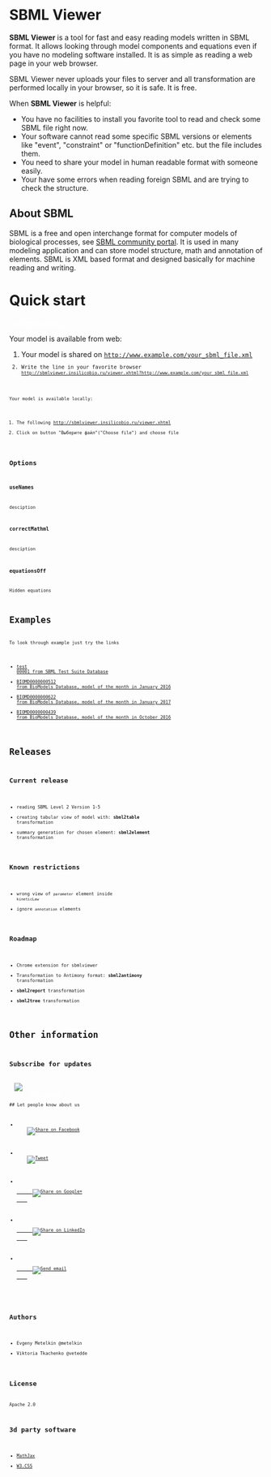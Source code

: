 <script>
var dist = "dist/170418 online_0.2.0_beta/";
</script>
<div style="display:none;">
<div id="fb-root"></div>
<script>(function(d, s, id) {
  var js, fjs = d.getElementsByTagName(s)[0];
  if (d.getElementById(id)) return;
  js = d.createElement(s); js.id = id;
  js.src = "//connect.facebook.net/ru_RU/sdk.js#xfbml=1&version=v2.8";
  fjs.parentNode.insertBefore(js, fjs);
}(document, 'script', 'facebook-jssdk'));</script>

<div class="fb-share-button" data-href="http://sbmlviewer.insilicobio.ru/" data-layout="button_count" data-size="large" data-mobile-iframe="false"><a class="fb-xfbml-parse-ignore" target="_blank" href="https://www.facebook.com/sharer/sharer.php?u=http%3A%2F%2Fsbmlviewer.insilicobio.ru%2F&amp;src=sdkpreparse">Share</a></div>

<a href="https://twitter.com/share" class="twitter-share-button" data-size="large" data-show-count="false">Tweet</a><script async src="http://platform.twitter.com/widgets.js" charset="utf-8"></script>

<div class="g-plus" data-action="share" data-annotation="bubble"></div><script src="https://apis.google.com/js/platform.js" async defer></script>

<div class="share42init"></div>
<script type="text/javascript" src="/js/share42.js"></script>
<script type="text/javascript" src="http://sbmlviewer.insilicobio.ru/assets/js/script.js"></script>

</div>

# SBML Viewer
**SBML Viewer** is a tool for fast and easy reading models written in SBML format. It allows looking through model components and equations even if you have no modeling software installed. It is as simple as reading a web page in your web browser.

SBML Viewer never uploads your files to server and all transformation are performed locally in your browser, so it is safe. It is free. 

When **SBML Viewer** is helpful:

* You have no facilities to install you favorite tool to read and check some SBML file right now.
* Your software cannot read some specific SBML versions or elements like "event", "constraint" or "functionDefinition" etc. but the file includes them.
* You need to share your model in human readable format with someone easily.
* Your have some errors when reading foreign SBML and are trying to check the structure.

## About SBML
SBML is a free and open interchange format for computer models of biological processes, see [SBML community portal](http://sbml.org/). It is used in many modeling application and can store model structure, math and annotation of elements. SBML is XML based format and designed basically for machine reading and writing.

# Quick start 

<div class="w3-btn w3-card-2 w3-green w3-circle"><a href="" id="tryDemoLink" style="color:white">Try demo online</a></div>

Your model is available from web:

1. Your model is shared on <code>http://www.example.com/your_sbml_file.xml<code>
2. Write the line in your favorite browser <code>http://sbmlviewer.insilicobio.ru/viewer.xhtml?http://www.example.com/your_sbml_file.xml<code>

Your model is available locally:
1. The following http://sbmlviewer.insilicobio.ru/viewer.xhtml
1. Click on button "Выберите файл"("Choose file") and choose file

## Options
### useNames
desciption
### correctMathml
desciption
### equationsOff
Hidden equations








# Examples
To look through example just try the links
* [test 00001 from SBML Test Suite Database](http://sbmlviewer.insilicobio.ru/viewer.xhtml?http://sbmlviewer.insilicobio.ru/cases/00001-sbml-l2v5.xml)
* [BIOMD0000000512 from BioModels Database, model of the month in January 2016](http://sbmlviewer.insilicobio.ru/viewer.xhtml?http://sbmlviewer.insilicobio.ru/cases/BIOMD0000000512.xml)
* [BIOMD0000000622 from BioModels Database, model of the month in January 2017](http://sbmlviewer.insilicobio.ru/viewer.xhtml?http://sbmlviewer.insilicobio.ru/cases/BIOMD0000000622.xml)
* [BIOMD0000000439 from BioModels Database, model of the month in October 2016](http://sbmlviewer.insilicobio.ru/viewer.xhtml?http://sbmlviewer.insilicobio.ru/cases/BIOMD0000000439.xml)

# Releases

## Current release

- reading SBML Level 2 Version 1-5
- creating tabular view of model with: **sbml2table** transformation
- summary generation for chosen element: **sbml2element** transformation

## Known restrictions
- wrong view of <code>parameter</code> element inside <code>kineticLaw</code>
- ignore <code>annotation</code> elements

## Roadmap

- Chrome extension for sbmlviewer
- Transformation to Antimony format: **sbml2antimony** transformation
- **sbml2report** transformation
- **sbml2tree** transformation

# Other information

## Subscribe for updates
<div class="w3-button w3-large w3-round w3-green" style="color:white">
  <img src="http://sbmlviewer.insilicobio.ru/assets/img/subscrip.png">
<a style="color:white; margin-left: 40px" href="http://eepurl.com/cxCiu5">Subscription</a>
</div>
## Let people know about us
<ul class="share-buttons">
  <li>
    <a href="https://www.facebook.com/sharer/sharer.php?u=http://sbmlviewer.insilicobio.ru" title="Share on Facebook" target="_blank"><img alt="Share on Facebook" src="http://sbmlviewer.insilicobio.ru/assets/img/social/Facebook.svg"></a>
  </li>
  <li>
    <a href="https://twitter.com/intent/tweet?ref_src=twsrc%5Etfw&text=The collection of transformation from SBML files into human readable formats&url=http://sbmlviewer.insilicobio.ru" target="_blank" title="Tweet"><img alt="Tweet" src="http://sbmlviewer.insilicobio.ru/assets/img/social/Twitter.svg"></a>
  </li>
  <li>
    <a href="https://plus.google.com/share?url=http://sbmlviewer.insilicobio.ru" target="_blank" title="Share on Google+">
      <img alt="Share on Google+" src="http://sbmlviewer.insilicobio.ru/assets/img/social/Google+.svg">
    </a>
  </li>
  <li>
    <a href="http://www.linkedin.com/shareArticle?mini=true&url=http://sbmlviewer.insilicobio.ru&title=SbmlViewer&summary=The collection of transformation from SBML files into human readable formats&source=http://sbmlviewer.insilicobio.ru" target="_blank" title="Share on LinkedIn">
      <img alt="Share on LinkedIn" src="http://sbmlviewer.insilicobio.ru/assets/img/social/LinkedIn.svg">
    </a>
  </li>
  <li>
    <a href="mailto:?subject=SbmlViewer&body=The collection of transformation from SBML files into human readable formats http://sbmlviewer.insilicobio.ru" target="_blank" title="Send email">
      <img alt="Send email" src="http://sbmlviewer.insilicobio.ru/assets/img/social/Email.svg">
    </a>
  </li>
</ul>

## Authors

- Evgeny Metelkin @metelkin
- Viktoria Tkachenko @vetedde

## License
Apache 2.0

## 3d party software

- [MathJax](https://www.mathjax.org)
- [W3.CSS](http://www.w3schools.com/w3css/) 
